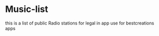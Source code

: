 # Music-list
 this is a list of 
public Radio stations for  legal  in app use 
for bestcreations apps 
 
